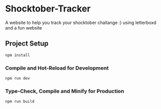 # Shocktober-Tracker


A website to help you track your shocktober challange :) using letterboxd and a fun website
## Project Setup

```sh
npm install
```

### Compile and Hot-Reload for Development

```sh
npm run dev
```

### Type-Check, Compile and Minify for Production

```sh
npm run build
```
